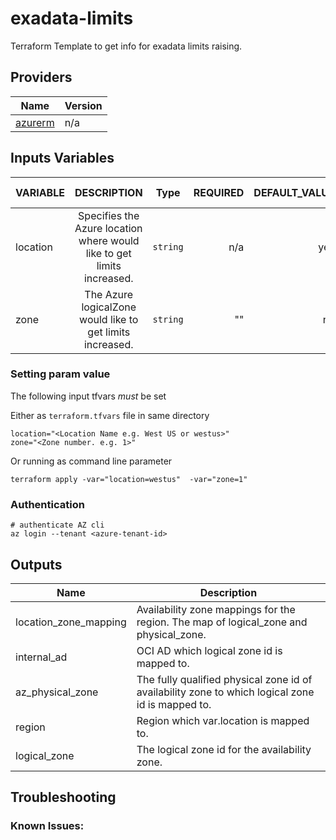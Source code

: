 # exadata-limits
Terraform Template to get info for exadata limits raising.

## Providers

| Name | Version |
|------|---------|
| [azurerm](https://registry.terraform.io/providers/hashicorp/azurerm/latest) | n/a |


## Inputs Variables 

| VARIABLE                                  |                                                                                                                                                                   DESCRIPTION                                                                                                                                                                   | Type | REQUIRED | DEFAULT_VALUE |             SAMPLE VALUE |
|:------------------------------------------|:-----------------------------------------------------------------------------------------------------------------------------------------------------------------------------------------------------------------------------------------------------------------------------------------------------------------------------------------------:|:--------:|---------:|--------------:|-------------------------:|
| location                                  |                                                                                                                                     Specifies the Azure location where would like to get limits increased.                                                                                                                                      | `string` |      n/a |           yes | e.g. "East US", "eastus" |
| zone                                      |                                                                                                                                            The Azure logicalZone would like to get limits increased.                                                                                                                                            | `string` |     ""   |            no |                 e.g. "1" |


### Setting param value 
The following input tfvars *must* be set

Either as `terraform.tfvars` file in same directory
```
location="<Location Name e.g. West US or westus>"
zone="<Zone number. e.g. 1>"
```

Or running as command line parameter
```
terraform apply -var="location=westus"  -var="zone=1"
```

### Authentication
```
# authenticate AZ cli
az login --tenant <azure-tenant-id>
```

## Outputs

| Name                  | Description                                                                                      |
|-----------------------|--------------------------------------------------------------------------------------------------|
| location_zone_mapping | Availability zone mappings for the region.  The map of logical_zone and physical_zone.           |
| internal_ad           | OCI AD which logical zone id is mapped to.                                                       |
| az_physical_zone      | The fully qualified physical zone id of availability zone to which logical zone id is mapped to. |
| region                | Region which var.location is mapped to.                                                          |
| logical_zone          | The logical zone id for the availability zone.                                                   |

## Troubleshooting
### Known Issues:
